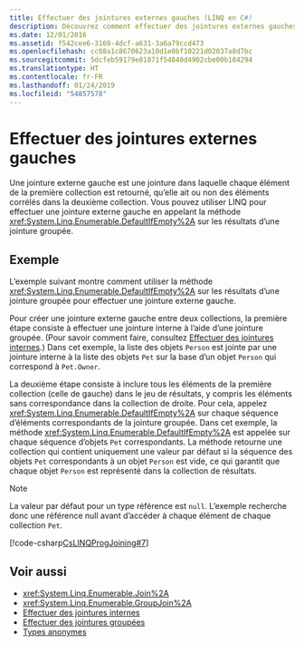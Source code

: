 ```yaml
---
title: Effectuer des jointures externes gauches (LINQ en C#)
description: Découvrez comment effectuer des jointures externes gauches à l’aide de LINQ en C#.
ms.date: 12/01/2016
ms.assetid: f542cee6-3169-4dcf-a631-3a6a79ccd473
ms.openlocfilehash: cc08a1c8670623a10d1e0bf10221d02037a8d7bc
ms.sourcegitcommit: 5dcfeb59179e81071f54840d4902cbe00b184294
ms.translationtype: HT
ms.contentlocale: fr-FR
ms.lasthandoff: 01/24/2019
ms.locfileid: "54857578"
---
```

# <a name="perform-left-outer-joins"></a>Effectuer des jointures externes gauches

Une jointure externe gauche est une jointure dans laquelle chaque élément de la première collection est retourné, qu’elle ait ou non des éléments corrélés dans la deuxième collection. Vous pouvez utiliser LINQ pour effectuer une jointure externe gauche en appelant la méthode <xref:System.Linq.Enumerable.DefaultIfEmpty%2A> sur les résultats d’une jointure groupée.

## <a name="example"></a>Exemple

L’exemple suivant montre comment utiliser la méthode <xref:System.Linq.Enumerable.DefaultIfEmpty%2A> sur les résultats d’une jointure groupée pour effectuer une jointure externe gauche.

Pour créer une jointure externe gauche entre deux collections, la première étape consiste à effectuer une jointure interne à l’aide d’une jointure groupée. (Pour savoir comment faire, consultez [Effectuer des jointures internes](perform-inner-joins.md).) Dans cet exemple, la liste des objets `Person` est jointe par une jointure interne à la liste des objets `Pet` sur la base d’un objet `Person` qui correspond à `Pet.Owner`.

La deuxième étape consiste à inclure tous les éléments de la première collection (celle de gauche) dans le jeu de résultats, y compris les éléments sans correspondance dans la collection de droite. Pour cela, appelez <xref:System.Linq.Enumerable.DefaultIfEmpty%2A> sur chaque séquence d’éléments correspondants de la jointure groupée. Dans cet exemple, la méthode <xref:System.Linq.Enumerable.DefaultIfEmpty%2A> est appelée sur chaque séquence d’objets `Pet` correspondants. La méthode retourne une collection qui contient uniquement une valeur par défaut si la séquence des objets `Pet` correspondants à un objet `Person` est vide, ce qui garantit que chaque objet `Person` est représenté dans la collection de résultats.

> [!NOTE]
> La valeur par défaut pour un type référence est `null`. L’exemple recherche donc une référence null avant d’accéder à chaque élément de chaque collection `Pet`.

[!code-csharp[CsLINQProgJoining#7](~/samples/snippets/csharp/concepts/linq/how-to-perform-left-outer-joins_1.cs)]

## <a name="see-also"></a>Voir aussi

- <xref:System.Linq.Enumerable.Join%2A>
- <xref:System.Linq.Enumerable.GroupJoin%2A>
- [Effectuer des jointures internes](perform-inner-joins.md)
- [Effectuer des jointures groupées](perform-grouped-joins.md)
- [Types anonymes](../programming-guide/classes-and-structs/anonymous-types.md)
